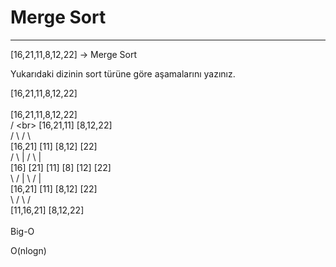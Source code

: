# Merge Sort

------------------------------------

[16,21,11,8,12,22] -> Merge Sort <br>

Yukarıdaki dizinin sort türüne göre aşamalarını yazınız.<br>

[16,21,11,8,12,22]<br>
<br>
       [16,21,11,8,12,22]<br>
        /             \<br>
   [16,21,11]       [8,12,22]<br>
     /     \          /     \  <br>
 [16,21]   [11]    [8,12]  [22]<br>
  /   \      |      /  \     |<br>
[16] [21]   [11]  [8] [12]  [22] <br>
   \  /      |      \  /     |<br>
 [16,21]    [11]    [8,12]  [22]<br>
      \      /         \     /<br>
     [11,16,21]       [8,12,22]<br>
       <br>
Big-O  

O(nlogn)   

